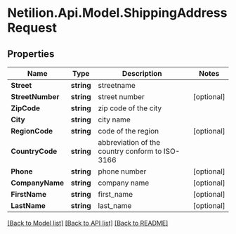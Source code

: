# Netilion.Api.Model.ShippingAddressRequest
## Properties

Name | Type | Description | Notes
------------ | ------------- | ------------- | -------------
**Street** | **string** | streetname | 
**StreetNumber** | **string** | street number | [optional] 
**ZipCode** | **string** | zip code of the city | 
**City** | **string** | city name | 
**RegionCode** | **string** | code of the region | [optional] 
**CountryCode** | **string** | abbreviation of the country conform to ISO-3166 | 
**Phone** | **string** | phone number | [optional] 
**CompanyName** | **string** | company name | [optional] 
**FirstName** | **string** | first_name | [optional] 
**LastName** | **string** | last_name | [optional] 

[[Back to Model list]](../README.md#documentation-for-models) [[Back to API list]](../README.md#documentation-for-api-endpoints) [[Back to README]](../README.md)


